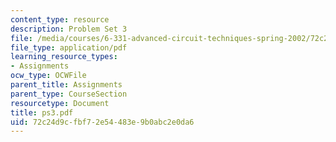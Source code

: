 ```yaml
---
content_type: resource
description: Problem Set 3
file: /media/courses/6-331-advanced-circuit-techniques-spring-2002/72c24d9cfbf72e54483e9b0abc2e0da6_ps3.pdf
file_type: application/pdf
learning_resource_types:
- Assignments
ocw_type: OCWFile
parent_title: Assignments
parent_type: CourseSection
resourcetype: Document
title: ps3.pdf
uid: 72c24d9c-fbf7-2e54-483e-9b0abc2e0da6
---
```

